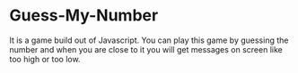 # Guess-My-Number
It is a game build out of Javascript. You can play this game by guessing the number and when you are close to it you will get messages on screen like too high or too low.
